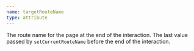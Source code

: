```yaml
---
name: targetRouteName
type: attribute
---
```


The route name for the page at the end of the interaction. The last value passed by `setCurrentRouteName` before the end of the interaction.